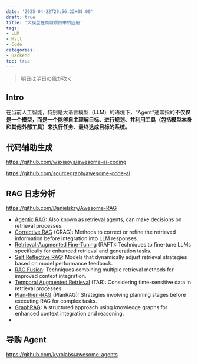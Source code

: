 ```yaml
---
date: '2025-04-22T20:56:22+08:00'
draft: true
title: '大模型在商城项目中的应用'
tags: 
- LLM
- Mall
- Code
categories:
- Backend
toc: true
---
```


> 明日は明日の風が吹く

<!--more-->

## Intro


在当前人工智能，特别是大语言模型（LLM）的语境下，“Agent”通常指的**不仅仅是一个模型，而是一个能够自主理解目标、进行规划、并利用工具（包括模型本身和其他外部工具）来执行任务、最终达成目标的系统。**

## 代码辅助生成

https://github.com/wsxiaoys/awesome-ai-coding

https://github.com/sourcegraph/awesome-code-ai

## RAG 日志分析

https://github.com/Danielskry/Awesome-RAG

- [Agentic RAG](https://langchain-ai.github.io/langgraph/tutorials/rag/langgraph_agentic_rag/): Also known as retrieval agents, can make decisions on retrieval processes.
- [Corrective RAG](https://arxiv.org/pdf/2401.15884.pdf) (CRAG): Methods to correct or refine the retrieved information before integration into LLM responses.
- [Retrieval-Augmented Fine-Tuning](https://techcommunity.microsoft.com/t5/ai-ai-platform-blog/raft-a-new-way-to-teach-llms-to-be-better-at-rag/ba-p/4084674) (RAFT): Techniques to fine-tune LLMs specifically for enhanced retrieval and generation tasks.
- [Self Reflective RAG](https://selfrag.github.io/): Models that dynamically adjust retrieval strategies based on model performance feedback.
- [RAG Fusion](https://arxiv.org/abs/2402.03367): Techniques combining multiple retrieval methods for improved context integration.
- [Temporal Augmented Retrieval](https://adam-rida.medium.com/temporal-augmented-retrieval-tar-dynamic-rag-ad737506dfcc) (TAR): Considering time-sensitive data in retrieval processes.
- [Plan-then-RAG](https://arxiv.org/abs/2406.12430) (PlanRAG): Strategies involving planning stages before executing RAG for complex tasks.
- [GraphRAG](https://github.com/microsoft/graphrag): A structured approach using knowledge graphs for enhanced context integration and reasoning.
- 

## 导购 Agent

https://github.com/kyrolabs/awesome-agents

